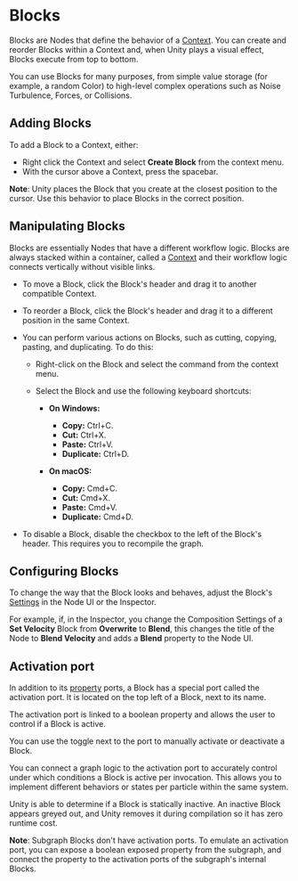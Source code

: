 # Blocks

Blocks are Nodes that define the behavior of a [Context](Contexts.md). You can create and reorder Blocks within a Context and, when Unity plays a visual effect, Blocks execute from top to bottom.

You can use Blocks for many purposes, from simple value storage (for example, a random Color) to high-level complex operations such as Noise Turbulence, Forces, or Collisions.

## Adding Blocks

To add a Block to a Context, either:

* Right click the Context and select **Create Block** from the context menu.
* With the cursor above a Context, press the spacebar.

**Note**: Unity places the Block that you create at the closest position to the cursor. Use this behavior to place Blocks in the correct position.

## Manipulating Blocks

Blocks are essentially Nodes that have a different workflow logic. Blocks are always stacked within a container, called a [Context](Contexts.md) and their workflow logic connects vertically without visible links.

* To move a Block, click the Block's header and drag it to another compatible Context.

* To reorder a Block, click the Block's header and drag it to a different position in the same Context.

- You can perform various actions on Blocks, such as cutting, copying, pasting, and duplicating. To do this:

  - Right-click on the Block and select the command from the context menu.
  
  - Select the Block and use the following keyboard shortcuts:

    - **On Windows:**
      - **Copy:** Ctrl+C.
      - **Cut:** Ctrl+X.
      - **Paste:** Ctrl+V.
      - **Duplicate:** Ctrl+D.

    - **On macOS:**
      - **Copy:** Cmd+C.
      - **Cut:** Cmd+X.
      - **Paste:** Cmd+V.
      - **Duplicate:** Cmd+D.

* To disable a Block, disable the checkbox to the left of the Block's header. This requires you to recompile the graph.

## Configuring Blocks

To change the way that the Block looks and behaves, adjust the Block's [Settings](GraphLogicAndPhilosophy.md#settings) in the Node UI or the Inspector.

For example, if, in the Inspector, you change the Composition Settings of a **Set Velocity** Block from **Overwrite** to **Blend**, this changes the title of the Node to **Blend Velocity** and adds a **Blend** property to the Node UI.

## Activation port

In addition to its [property](Properties.md) ports, a Block has a special port called the activation port. It is located on the top left of a Block, next to its name.

The activation port is linked to a boolean property and allows the user to control if a Block is active.

You can use the toggle next to the port to manually activate or deactivate a Block.

You can connect a graph logic to the activation port to accurately control under which conditions a Block is active per invocation. This allows you to implement different behaviors or states per particle within the same system.

Unity is able to determine if a Block is statically inactive. An inactive Block appears greyed out, and Unity removes it during compilation so it has zero runtime cost.

**Note**: Subgraph Blocks don't have activation ports. To emulate an activation port, you can expose a boolean exposed property from the subgraph, and connect the property to the activation ports of the subgraph's internal Blocks.

